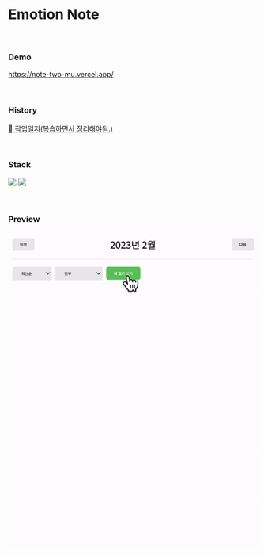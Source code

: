 # Emotion Note

<br />

### Demo
https://note-two-mu.vercel.app/

<br />

### History
<a href="https://jyounge.notion.site/emoiton-note-react-da804bbb40644ae7b023d79d479f8700">🚜 작업일지(복습하면서 정리해야됨.) </a>

<br />

### Stack
<img src="https://img.shields.io/badge/react-61DAFB?style=for-the-badge&logo=react&logoColor=black">  <img src="https://img.shields.io/badge/css-1572B6?style=for-the-badge&logo=css3&logoColor=white">

<br />

### Preview
<img src="https://github.com/7uckystrike/note/blob/main/preview/view.gif?raw=true" alt="preview" />
